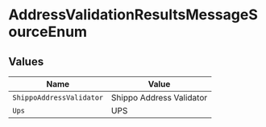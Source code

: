 # AddressValidationResultsMessageSourceEnum


## Values

| Name                     | Value                    |
| ------------------------ | ------------------------ |
| `ShippoAddressValidator` | Shippo Address Validator |
| `Ups`                    | UPS                      |